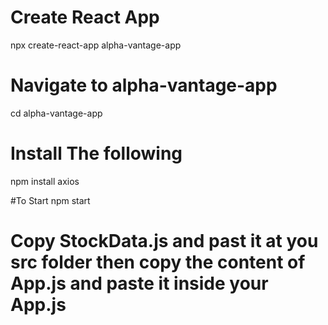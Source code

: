 # Create React App
npx create-react-app alpha-vantage-app

# Navigate to alpha-vantage-app
cd alpha-vantage-app

# Install The following
npm install axios

#To Start
npm start

# Copy StockData.js and past it at you src folder then copy the content of App.js and paste it inside your App.js
